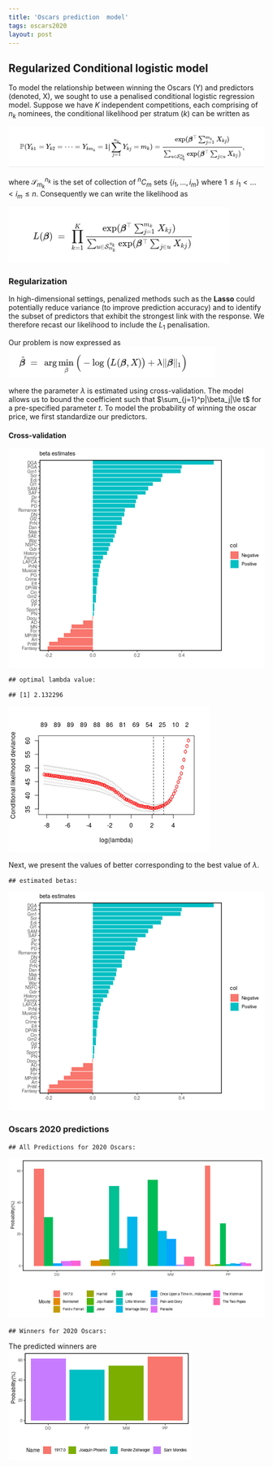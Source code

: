 ```yaml
---
title: 'Oscars prediction  model'
tags: oscars2020
layout: post
---
```



## Regularized Conditional logistic model 


To model the relationship between winning the Oscars (Y) and predictors (denoted, X), we sought to use a penalised conditional logistic regression model. Suppose we have $K$ independent competitions, each comprising of $n_k$ nominees, the conditional likelihood per stratum ($k$) can be written as

<img src="/images/oscarfigure/eq1.png" />


where $\mathcal{S} _{m_k}^{n_k}$ is the set of collection of $^nC_m$ sets $\{i_1,...,i_m\}$ where $1\le i_1<...<i_m\le n$. Consequently we can write the likelihood as 

<img src="/images/oscarfigure/eq2.png" />



### Regularization

In high-dimensional settings, penalized methods such as the **Lasso** could potentially reduce variance (to improve prediction accuracy) and to identify the subset of predictors that exhibit the strongest link with the response. We therefore recast our likelihood to include the $L_1$ penalisation.


Our problem is now expressed as
<img src="/images/oscarfigure/eq3.png" />

where the parameter $\lambda$ is estimated using cross-validation. The model allows us to bound the coefficient such that $\sum_{j=1}^p|\beta_j|\le t$ for a pre-specified parameter $t$.  To model the probability of winning the oscar price, we first standardize our predictors.



#### Cross-validation

<img src="figure/unnamed-chunk-5-1.png" title="plot of chunk unnamed-chunk-5" alt="plot of chunk unnamed-chunk-5" style="display: block; margin: auto;" />

```
## optimal lambda value:
```

```
## [1] 2.132296
```

<img src="/images/oscarfigure/unnamed-chunk-4-1.png" />


Next, we present the values of better corresponding to the best value of $\lambda$.


```
## estimated betas:
```

<img src="/images/oscarfigure/unnamed-chunk-5-1.png" />





### Oscars 2020 predictions


```
## All Predictions for 2020 Oscars:
```


<img src="/images/oscarfigure/unnamed-chunk-7-1.png"  />

```
## Winners for 2020 Oscars:
```


The predicted winners are 
<img src="/images/oscarfigure/unnamed-chunk-8-1.png"/>



